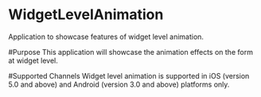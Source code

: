 WidgetLevelAnimation
====================
Application to showcase features of widget level animation.


#Purpose
This application will showcase the animation effects on the form at widget level.

#Supported Channels
Widget level animation is supported in iOS (version 5.0 and above) and Android (version 3.0 and above) platforms only.
